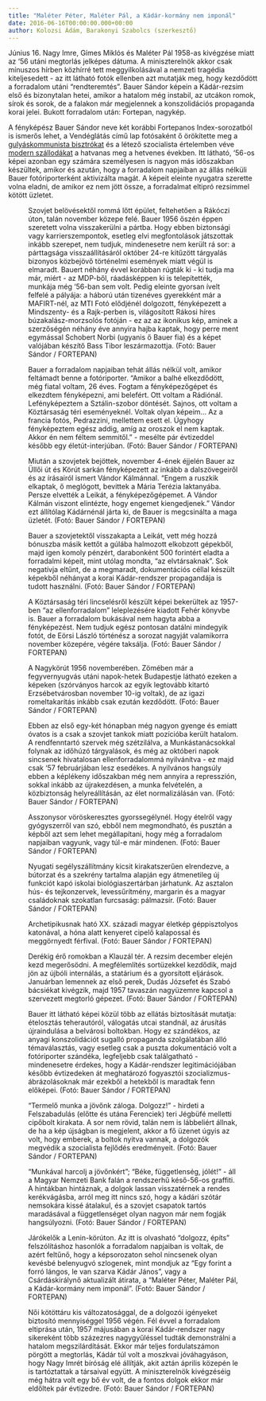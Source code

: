```yaml
---
title: "Maléter Péter, Maléter Pál, a Kádár-kormány nem imponál"
date: 2016-06-16T00:00:00.000+00:00
author: Kolozsi Ádám, Barakonyi Szabolcs (szerkesztő)
---
```


Június 16. Nagy Imre, Gímes Miklós és Maléter Pál 1958-as kivégzése miatt az ‘56 utáni megtorlás jelképes dátuma. A miniszterelnök akkor csak mínuszos hírben közhírré tett meggyilkolásával a nemzeti tragédia kiteljesedett - az itt látható fotók ellenben azt mutatják meg, hogy kezdődött a forradalom utáni “rendteremtés”. Bauer Sándor képein a Kádár-rezsim első és bizonytalan hetei, amikor a hatalom még instabil, az utcákon romok, sírok és sorok, de a falakon már megjelennek a konszolidációs propaganda korai jelei. Bukott forradalom után: Fortepan, nagykép.

A fényképész Bauer Sándor neve két korábbi Fortepanos Index-sorozatból is ismerős lehet, a Vendéglátás című lap fotósaként ő örökítette meg a [gulyáskommunista bisztrókat](http://index.hu/fortepan/2016/03/28/aki_jo_kavera_vagyik_megpihenhet_a_kubai_presszoban/) és a létező szocialista értelemben véve [modern szállodákat](http://index.hu/fortepan/2016/05/01/gyonyoru_es_borzalmas_hotelek_a_szocializmus_eveibol/) a hatvanas meg a hetvenes években. Itt látható, ‘56-os képei azonban egy számára személyesen is nagyon más időszakban készültek, amikor és azután, hogy a forradalom napjaiban az állás nélküli Bauer fotóriporterként aktivizálta magát. A képeit eleinte nyugatra szerette volna eladni, de amikor ez nem jött össze, a forradalmat eltipró rezsimmel kötött üzletet.

<figure>
<img src="/images/11835940_3c5047881ab07df2f757f4462f9752be_wm.jpg" alt="" />
<figcaption>Szovjet belövésektől rommá lőtt épület, feltehetően a Rákóczi úton, talán november közepe felé. Bauer 1956 őszén éppen szeretett volna visszakerülni a pártba. Hogy ebben biztonsági vagy karrierszempontok, esetleg elvi megfontolások játszottak inkább szerepet, nem tudjuk, mindenesetre nem került rá sor: a párttagsága visszaállításáról október 24-re kitűzött tárgyalás bizonyos közbejövő történelmi események miatt végül is elmaradt. Bauert néhány évvel korábban rúgták ki - ki tudja ma már, miért - az MDP-ből, ráadásképpen ki is telepítették, munkája még ‘56-ban sem volt. Pedig eleinte gyorsan ívelt felfelé a pályája: a háború után tizenéves gyerekként már a MAFIRT-nél, az MTI Fotó elődjénél dolgozott, fényképezett a Mindszenty- és a Rajk-perben is, világosított Rákosi híres búzakalász-morzsolós fotóján - ez az az ikonikus kép, aminek a szerzőségén néhány éve annyira hajba kaptak, hogy perre ment egymással Schobert Norbi (ugyanis ő Bauer fia) és a képet valójában készítő Bass Tibor leszármazottja. (Fotó: Bauer Sándor / FORTEPAN)</figcaption>
</figure>

<figure>
<img src="/images/11835918_df3a430743ed9cb54d27eb952fb772e4_wm.jpg" alt="" />
<figcaption>Bauer a forradalom napjaiban tehát állás nélkül volt, amikor feltámadt benne a fotóriporter. “Amikor a balhé elkezdődött, még fiatal voltam, 26 éves. Fogtam a fényképezőgépet és elkezdtem fényképezni, ami belefért. Ott voltam a Rádiónál. Lefényképeztem a Sztálin-szobor döntését. Sajnos, ott voltam a Köztársaság téri eseményeknél. Voltak olyan képeim... Az a francia fotós, Pedrazzini, mellettem esett el. Úgyhogy fényképeztem egész addig, amíg az oroszok el nem kaptak. Akkor én nem féltem semmitől.” - mesélte pár évtizeddel később egy életút-interjúban. (Fotó: Bauer Sándor / FORTEPAN)</figcaption>
</figure>

<figure>
<img src="/images/11835942_92048c0933528049886f6814f37e6464_wm.jpg" alt="" />
<figcaption>Miután a szovjetek bejöttek, november 4-ének éjjelén Bauer az Üllői út és Körút sarkán fényképezett az inkább a dalszövegeiről és az írásairól ismert Vándor Kálmánnal. “Engem a ruszkik elkaptak, ő meglógott, bevittek a Mária Terézia laktanyába. Persze elvették a Leikát, a fényképezőgépemet. A Vándor Kálmán viszont elintézte, hogy engemet kiengedjenek.” Vándor ezt állítólag Kádárnénál járta ki, de Bauer is megcsinálta a maga üzletét. (Fotó: Bauer Sándor / FORTEPAN)</figcaption>
</figure>

<figure>
<img src="/images/11835936_00584a311fe20b7472a3051f9de21ea8_wm.jpg" alt="" />
<figcaption>Bauer a szovjetektől visszakapta a Leikát, vett még hozzá bónuszba másik kettőt a gúlába halmozott elkobzott gépekből, majd igen komoly pénzért, darabonként 500 forintért eladta a forradalmi képeit, mint utólag mondta, “az elvtársaknak”. Sok negatívja eltűnt, de a megmaradt, dokumentációs céllal készült képekből néhányat a korai Kádár-rendszer propagandája is tudott használni. (Fotó: Bauer Sándor / FORTEPAN)</figcaption>
</figure>

<figure>
<img src="/images/11835928_5aa02e05f693bd81e303b84367ab971f_wm.jpg" alt="" />
<figcaption>A Köztársaság téri lincselésről készült képei bekerültek az 1957-ben “az ellenforradalom” leleplezésére kiadott Fehér könyvbe is. Bauer a forradalom bukásával nem hagyta abba a fényképezést. Nem tudjuk egész pontosan datálni mindegyik fotót, de Eörsi László történész a sorozat nagyját valamikorra november közepére, végére taksálja. (Fotó: Bauer Sándor / FORTEPAN)</figcaption>
</figure>

<figure>
<img src="/images/11835932_c0b77778bd24fa4038062277dce9a836_wm.jpg" alt="" />
<figcaption>A Nagykörút 1956 novemberében. Zömében már a fegyvernyugvás utáni napok-hetek Budapestje látható ezeken a képeken (szórványos harcok az egyik legtovább kitartó Erzsébetvárosban november 10-ig voltak), de az igazi romeltakarítás inkább csak ezután kezdődött. (Fotó: Bauer Sándor / FORTEPAN)</figcaption>
</figure>

<figure>
<img src="/images/11835938_3fbfa1cc2bee424f7f2b2df837c7f56d_wm.jpg" alt="" />
<figcaption>Ebben az első egy-két hónapban még nagyon gyenge és emiatt óvatos is a csak a szovjet tankok miatt pozícióba került hatalom. A rendfenntartó szervek még szétzilálva, a Munkástanácsokkal folynak az időhúzó tárgyalások, és még az októberi napok sincsenek hivatalosan ellenforradalommá nyilvánítva - ez majd csak ‘57 februárjában lesz esedékes. A nyilvános hangsúly ebben a képlékeny időszakban még nem annyira a represszión, sokkal inkább az újrakezdésen, a munka felvételén, a közbiztonság helyreállításán, az élet normalizálásán van. (Fotó: Bauer Sándor / FORTEPAN)</figcaption>
</figure>

<figure>
<img src="/images/11835948_4bfa5e80ac267bfb5a2bd3d3f0f82110_wm.jpg" alt="" />
<figcaption>Asszonysor vöröskeresztes gyorssegélynél. Hogy ételről vagy gyógyszerről van szó, ebből nem megmondható, és pusztán a képből azt sem lehet megállapítani, hogy még a forradalom napjaiban vagyunk, vagy túl-e már mindenen. (Fotó: Bauer Sándor / FORTEPAN)</figcaption>
</figure>

<figure>
<img src="/images/11835946_86d12832986daa7c9869f54962562215_wm.jpg" alt="" />
<figcaption>Nyugati segélyszállítmány kicsit kirakatszerűen elrendezve, a bútorzat és a szekrény tartalma alapján egy átmenetileg új funkciót kapó iskolai biológiaszertárban járhatunk. Az asztalon hús- és tejkonzervek, levessűrítmény, margarin és a magyar családoknak szokatlan furcsaság: pálmazsír. (Fotó: Bauer Sándor / FORTEPAN)</figcaption>
</figure>

<figure>
<img src="/images/11835944_52b317b80bbb443103cd118f90a76ad5_wm.jpg" alt="" />
<figcaption>Archetipikusnak ható XX. századi magyar életkép géppisztolyos katonával, a hóna alatt kenyeret cipelő kalapossal és meggörnyedt férfival. (Fotó: Bauer Sándor / FORTEPAN)</figcaption>
</figure>

<figure>
<img src="/images/11835922_ced70e318638b7d34984c91c5219fa89_wm.jpg" alt="" />
<figcaption>Derékig érő romokban a Klauzál tér. A rezsim december elején kezd megerősödni. A megfélemlítés sortüzekkel kezdődik, majd jön az újbóli internálás, a statárium és a gyorsított eljárások. Januárban lemennek az első perek, Dudás Józsefet és Szabó bácsiékat kivégzik, majd 1957 tavaszán nagyüzemre kapcsol a szervezett megtorló gépezet. (Fotó: Bauer Sándor / FORTEPAN)</figcaption>
</figure>

<figure>
<img src="/images/11835934_2c409fc1fb45009d89d05682145e0248_wm.jpg" alt="" />
<figcaption>Bauer itt látható képei közül több az ellátás biztosítását mutatja: ételosztás teherautóról, válogatás utcai standnál, az árusítás újraindulása a belvárosi boltokban. Hogy ez szándékos, az anyagi konszolidációt sugalló propaganda szolgálatában álló témaválasztás, vagy esetleg csak a puszta dokumentáció volt a fotóriporter szándéka, legfeljebb csak találgatható - mindenesetre érdekes, hogy a Kádár-rendszer legitimációjában később évtizedeken át meghatározó fogyasztói szocializmus-ábrázolásoknak már ezekből a hetekből is maradtak fenn előképei. (Fotó: Bauer Sándor / FORTEPAN)</figcaption>
</figure>

<figure>
<img src="/images/11835930_d980e439a0e91de0ffb6e9f06b38ea6e_wm.jpg" alt="" />
<figcaption>“Termelő munka a jövőnk záloga. Dolgozz!” - hirdeti a Felszabadulás (előtte és utána Ferenciek) teri Jégbüfé melletti cipőbolt kirakata. A sor nem rövid, talán nem is lábbeliért állnak, de ha a kép újságban is megjelent, akkor a fő üzenet úgyis az volt, hogy emberek, a boltok nyitva vannak, a dolgozók megvédik a szocialista fejlődés eredményeit. (Fotó: Bauer Sándor / FORTEPAN)</figcaption>
</figure>

<figure>
<img src="/images/11835924_c1bac50ba91cb2d9053a24daa895b39b_wm.jpg" alt="" />
<figcaption>“Munkával harcolj a jövőnkért”; “Béke, függetlenség, jólét!” - áll a Magyar Nemzeti Bank falán a rendszerhű késő-56-os graffiti. A hintákban hintáznak, a dolgok lassan visszatérnek a rendes kerékvágásba, arról meg itt nincs szó, hogy a kádári szótár nemsokára kissé átalakul, és a szovjet csapatok tartós maradásával a függetlenséget olyan nagyon már nem fogják hangsúlyozni. (Fotó: Bauer Sándor / FORTEPAN)</figcaption>
</figure>

<figure>
<img src="/images/11835926_5a58db73d247b8f05fb30e63d383b1e3_wm.jpg" alt="" />
<figcaption>Járókelők a Lenin-körúton. Az itt is olvasható “dolgozz, építs” felszólításhoz hasonlók a forradalom napjaiban is voltak, de azért feltűnő, hogy a képsorozaton sehol nincsenek olyan kevésbé belenyugvó szlogenek, mint mondjuk az “Egy forint a forró lángos, le van szarva Kádár János”, vagy a Csárdáskirálynő aktualizált átirata, a “Maléter Péter, Maléter Pál, a Kádár-kormány nem imponál”. (Fotó: Bauer Sándor / FORTEPAN)</figcaption>
</figure>

<figure>
<img src="/images/11835920_943783d04fe3a7aebc122b93c938894d_wm.jpg" alt="" />
<figcaption>Női kötöttáru kis változatosággal, de a dolgozói igényeket biztosító mennyiséggel 1956 végén. Fél évvel a forradalom eltiprása után, 1957 májusában a korai Kádár-rendszer nagy sikereként több százezres nagygyűléssel tudták demonstrálni a hatalom megszilárdítását. Ekkor már teljes fordulatszámon pörgött a megtorlás, Kádár túl volt a moszkvai jóváhagyáson, hogy Nagy Imrét bíróság elé állítják, akit aztán április közepén le is tartóztattak a társaival együtt. A miniszterelnök kivégzéséig még hátra volt egy bő év volt, de a fontos dolgok ekkor már eldőltek pár évtizedre. (Fotó: Bauer Sándor / FORTEPAN)</figcaption>
</figure>
